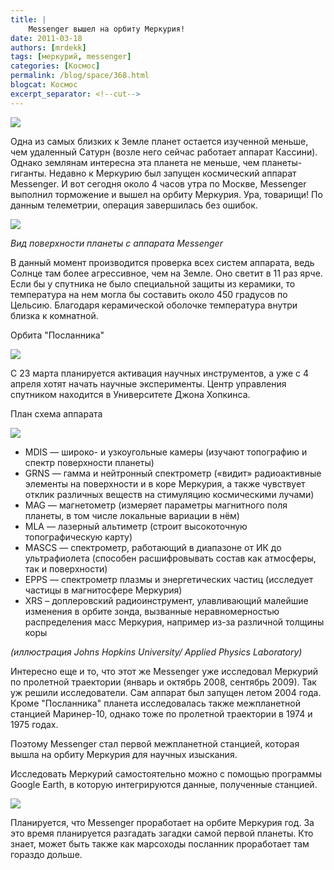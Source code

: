 ```yaml
---
title: |
    Messenger вышел на орбиту Меркурия!
date: 2011-03-18
authors: [mrdekk]
tags: [меркурий, messenger]
categories: [Космос]
permalink: /blog/space/368.html
blogcat: Космос
excerpt_separator: <!--cut-->
---
```



![](http://itw66.ru/uploads/images/00/00/01/2011/03/18/b87384.jpg)


Одна из самых близких к Земле планет остается изученной меньше, чем удаленный Сатурн (возле него сейчас работает аппарат Кассини). Однако землянам интересна эта планета не меньше, чем планеты-гиганты. Недавно к Меркурию был запущен космический аппарат Messenger. И вот сегодня около 4 часов утра по Москве, Messenger выполнил торможение и вышел на орбиту Меркурия. Ура, товарищи! По данным телеметрии, операция завершилась без ошибок.


<!--cut-->



![](http://itw66.ru/uploads/images/00/00/01/2011/03/18/69658e.jpg)

_Вид поверхности планеты с аппарата Messenger_

В данный момент производится проверка всех систем аппарата, ведь Солнце там более агрессивное, чем на Земле. Оно светит в 11 раз ярче. Если бы у спутника не было специальной защиты из керамики, то температура на нем могла бы составить около 450 градусов по Цельсию. Благодаря керамической оболочке температура внутри близка к комнатной.

Орбита "Посланника"

![](http://itw66.ru/uploads/images/00/00/01/2011/03/18/b6fa6a.jpg)


С 23 марта планируется активация научных инструментов, а уже с 4 апреля хотят начать научные эксперименты. Центр управления спутником находится в Университете Джона Хопкинса.

План схема аппарата

![](http://itw66.ru/uploads/images/00/00/01/2011/03/18/950a67.jpg)




- MDIS — широко- и узкоугольные камеры (изучают топографию и спектр поверхности планеты)
- GRNS — гамма и нейтронный спектрометр («видит» радиоактивные элементы на поверхности и в коре Меркурия, а также чувствует отклик различных веществ на стимуляцию космическими лучами)
- MAG — магнетометр (измеряет параметры магнитного поля планеты, в том числе локальные вариации в нём)
- MLA — лазерный альтиметр (строит высокоточную топографическую карту)
- MASCS — спектрометр, работающий в диапазоне от ИК до ультрафиолета (способен расшифровывать состав как атмосферы, так и поверхности)
- EPPS — спектрометр плазмы и энергетических частиц (исследует частицы в магнитосфере Меркурия)
- XRS – доплеровский радиоинструмент, улавливающий малейшие изменения в орбите зонда, вызванные неравномерностью распределения масс Меркурия, например из-за различной толщины коры 


_(иллюстрация Johns Hopkins University/ Applied Physics Laboratory)_

Интересно еще и то, что этот же Messenger уже исследовал Меркурий по пролетной траектории (январь и октябрь 2008, сентябрь 2009). Так уж решили исследователи. Сам аппарат был запущен летом 2004 года. Кроме "Посланника" планета исследовалась также межпланетной станцией Маринер-10, однако тоже по пролетной траектории в 1974 и 1975 годах. 

Поэтому Messenger стал первой межпланетной станцией, которая вышла на орбиту Меркурия для научных изыскания. 

Исследовать Меркурий самостоятельно можно с помощью программы Google Earth, в которую интегрируются данные, полученные станцией. 


![](http://itw66.ru/uploads/images/00/00/01/2011/03/18/2afdc7.jpg)


Планируется, что Messenger проработает на орбите Меркурия год. За это время планируется разгадать загадки самой первой планеты. Кто знает, может быть также как марсоходы посланник проработает там гораздо дольше.
